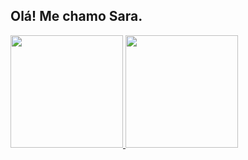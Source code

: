 ## Olá! Me chamo Sara.
<div>
  <a href="https://github.com/saralmvr">
    <img height="180em" src="https://github-readme-stats.vercel.app/api?username=saralmvr&show_icons=true&theme=dracula&include_all_commits=true&count_private=true"/>
    <img height="180em" src="https://github-readme-stats.vercel.app/api/top=langs/?usename=saralmvr&layout=compact&langs_count=16&theme=draculaura"/>
</div>
